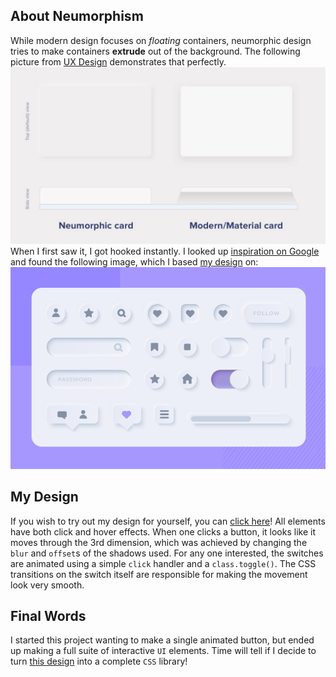## About Neumorphism

While modern design focuses on _floating_ containers, neumorphic design tries to make containers **extrude** out of the background. The following picture from [UX Design](https://uxdesign.cc/neumorphism-in-user-interfaces-b47cef3bf3a6) demonstrates that perfectly.
![](./modern%20vs%20neumorphism.jpeg)
When I first saw it, I got hooked instantly. I looked up [inspiration on Google](https://www.google.com/search?q=neumorphism&tbm=isch#imgrc=iRoyzjKXJ5iv2M) and found the following image, which I based [my design](./Neumorphic-Design/neumorphism.html) on:
![](./neumorphism-ui-design.png)

## My Design

If you wish to try out my design for yourself, you can [click here](./Neumorphic-Design/neumorphism.html)! All elements have both click and hover effects. When one clicks a button, it looks like it moves through the 3rd dimension, which was achieved by changing the `blur` and `offset`s of the shadows used. For any one interested, the switches are animated using a simple `click` handler and a `class.toggle()`. The CSS transitions on the switch itself are responsible for making the movement look very smooth.

## Final Words

I started this project wanting to make a single animated button, but ended up making a full suite of interactive `UI` elements. Time will tell if I decide to turn [this design](./Neumorphic-Design/neumorphism.html) into a complete `CSS` library!
